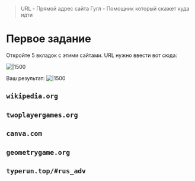 > URL - Прямой адрес сайта
> Гугл - Помощник который скажет куда идти

# Первое задание
Откройте 5 вкладок с этими сайтами. URL нужно ввести вот сюда:

![|1500](url_1.png)

Ваш результат:
![|1500](url_2.png)

## `wikipedia.org`
## `twoplayergames.org`
## `canva.com`
## `geometrygame.org`
## `typerun.top/#rus_adv`